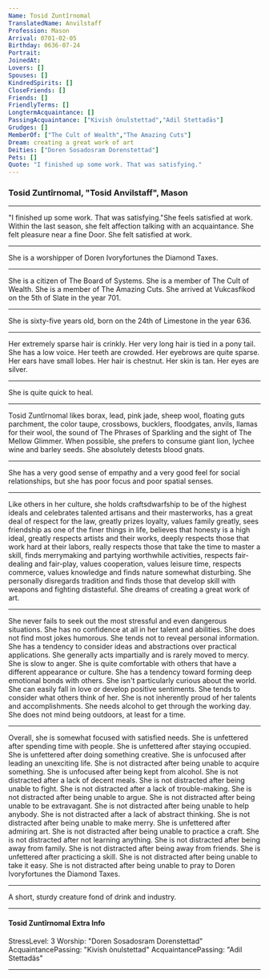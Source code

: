 ```yaml
---
Name: Tosid Zuntîrnomal
TranslatedName: Anvilstaff
Profession: Mason    
Arrival: 0701-02-05
Birthday: 0636-07-24
Portrait:
JoinedAt: 
Lovers: []
Spouses: []
KindredSpirits: []
CloseFriends: []
Friends: []
FriendlyTerms: []
LongtermAcquaintance: []
PassingAcquaintance: ["Kivish ònulstettad","Adil Stettadäs"]
Grudges: []
MemberOf: ["The Cult of Wealth","The Amazing Cuts"]
Dream: creating a great work of art
Deities: ["Doren Sosadosram Dorenstettad"]
Pets: []
Quote: "I finished up some work. That was satisfying."
---
```


### Tosid Zuntîrnomal, "Tosid Anvilstaff", Mason 
 
***

"I finished up some work. That was satisfying."She feels satisfied at work. Within the last season, she felt affection talking with an acquaintance. She felt pleasure near a fine Door. She felt satisfied at work. 
***

She is a worshipper of Doren Ivoryfortunes the Diamond Taxes. 
***

She is a citizen of The Board of Systems. She is a member of The Cult of Wealth. She is a member of The Amazing Cuts. She arrived at Vukcasfikod on the 5th of Slate in the year 701. 
***

She is sixty-five years old, born on the 24th of Limestone in the year 636. 
***

Her extremely sparse hair is crinkly. Her very long hair is tied in a pony tail. She has a low voice. Her teeth are crowded. Her eyebrows are quite sparse. Her ears have small lobes. Her hair is chestnut. Her skin is tan. Her eyes are silver. 
***

She is quite quick to heal. 
***

Tosid Zuntîrnomal likes borax, lead, pink jade, sheep wool, floating guts parchment, the color taupe, crossbows, bucklers, floodgates, anvils, llamas for their wool, the sound of The Phrases of Sparkling and the sight of The Mellow Glimmer. When possible, she prefers to consume giant lion, lychee wine and barley seeds. She absolutely detests blood gnats. 
***

She has a very good sense of empathy and a very good feel for social relationships, but she has poor focus and poor spatial senses. 
***

Like others in her culture, she holds craftsdwarfship to be of the highest ideals and celebrates talented artisans and their masterworks, has a great deal of respect for the law, greatly prizes loyalty, values family greatly, sees friendship as one of the finer things in life, believes that honesty is a high ideal, greatly respects artists and their works, deeply respects those that work hard at their labors, really respects those that take the time to master a skill, finds merrymaking and partying worthwhile activities, respects fair-dealing and fair-play, values cooperation, values leisure time, respects commerce, values knowledge and finds nature somewhat disturbing. She personally disregards tradition and finds those that develop skill with weapons and fighting distasteful. She dreams of creating a great work of art. 
***

She never fails to seek out the most stressful and even dangerous situations. She has no confidence at all in her talent and abilities. She does not find most jokes humorous. She tends not to reveal personal information. She has a tendency to consider ideas and abstractions over practical applications. She generally acts impartially and is rarely moved to mercy. She is slow to anger. She is quite comfortable with others that have a different appearance or culture. She has a tendency toward forming deep emotional bonds with others. She isn't particularly curious about the world. She can easily fall in love or develop positive sentiments. She tends to consider what others think of her. She is not inherently proud of her talents and accomplishments. She needs alcohol to get through the working day. She does not mind being outdoors, at least for a time. 
***

Overall, she is somewhat focused with satisfied needs. She is unfettered after spending time with people. She is unfettered after staying occupied. She is unfettered after doing something creative. She is unfocused after leading an unexciting life. She is not distracted after being unable to acquire something. She is unfocused after being kept from alcohol. She is not distracted after a lack of decent meals. She is not distracted after being unable to fight. She is not distracted after a lack of trouble-making. She is not distracted after being unable to argue. She is not distracted after being unable to be extravagant. She is not distracted after being unable to help anybody. She is not distracted after a lack of abstract thinking. She is not distracted after being unable to make merry. She is unfettered after admiring art. She is not distracted after being unable to practice a craft. She is not distracted after not learning anything. She is not distracted after being away from family. She is not distracted after being away from friends. She is unfettered after practicing a skill. She is not distracted after being unable to take it easy. She is not distracted after being unable to pray to Doren Ivoryfortunes the Diamond Taxes. 
***

A short, sturdy creature fond of drink and industry. 
***

#### Tosid Zuntîrnomal Extra Info

StressLevel: 3
Worship: "Doren Sosadosram Dorenstettad"
AcquaintancePassing: "Kivish ònulstettad"
AcquaintancePassing: "Adil Stettadäs"

***
